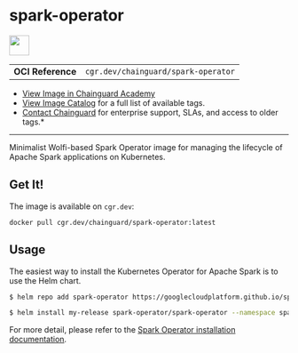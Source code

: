 <!--monopod:start-->
# spark-operator

<!--url:start-->
<a href="https://github.com/GoogleCloudPlatform/spark-on-k8s-operator">
<!--logo:start-->
  <img src="https://storage.googleapis.com/chainguard-academy/logos/spark-operator/logo.svg" width="36px" height="36px" />
<!--logo:end-->
</a>
<!--url:end-->

| | |
| - | - |
| **OCI Reference** | `cgr.dev/chainguard/spark-operator` |

* [View Image in Chainguard Academy](https://edu.chainguard.dev/chainguard/chainguard-images/reference/spark-operator/overview/)
* [View Image Catalog](https://console.enforce.dev/images/catalog) for a full list of available tags.
* [Contact Chainguard](https://www.chainguard.dev/chainguard-images) for enterprise support, SLAs, and access to older tags.*
---
<!--monopod:end-->

<!--overview:start-->
Minimalist Wolfi-based Spark Operator image for managing the lifecycle of Apache Spark applications on Kubernetes.
<!--overview:end-->

<!--getting:start-->
## Get It!
The image is available on `cgr.dev`:

```
docker pull cgr.dev/chainguard/spark-operator:latest
```
<!--getting:end-->

<!--body:start-->
## Usage

The easiest way to install the Kubernetes Operator for Apache Spark is to use the Helm chart.

```bash
$ helm repo add spark-operator https://googlecloudplatform.github.io/spark-on-k8s-operator

$ helm install my-release spark-operator/spark-operator --namespace spark-operator --create-namespace --set image.repository=cgr.dev/chainguard/spark-operator --set image.tag=latest
```

For more detail, please refer to the [Spark Operator installation documentation](https://github.com/GoogleCloudPlatform/spark-on-k8s-operator?tab=readme-ov-file#installation).
<!--body:end-->
